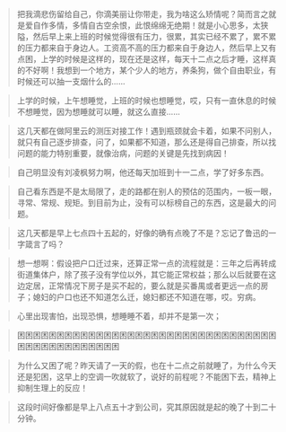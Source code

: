 >把我滴悲伤留给自己，你滴美丽让你带走，我为啥这么矫情呢？简而言之就是爱自作多情，多情自古空余恨，此恨绵绵无绝期！就是小心思多，太狭隘，然后早上来上班的时候觉得很有压力，很累，其实已经不累了，累不累的压力都来自于身边人。工资高不高的压力都来自于身边人，然后早上又有点困，上学的时候是这样的，现在还是这样，每天十二点之后才睡，这样真的不好啊！我想到一个地方，某个少人的地方，养条狗，做个自由职业，有时候还可以抽一支烟什么的......

>上学的时候，上午想睡觉，上班的时候也想睡觉，哎，只有一直休息的时候不想睡觉，因为想睡就可以睡，就这么直接......

>这几天都在做阿里云的测压对接工作！遇到瓶颈就会卡着，如果不问别人，就只有自己逐步排查，问了，如果都不知道，那么还是得自己排查，所以找问题的能力特别重要，就像治病，问题的关键是先找到病因！

>自己明显没有刘凌枫努力啊，他还每天加班到十一二点，学了好多东西。

>自己看东西是不是太局限了，走的路都在别人的预估的范围内，一板一眼，寻常、常规、规矩。到目前为止，没有可以标榜自己的东西，这是最大的问题。

>这几天都是早上七点四十五起的，好像的确有点晚了不是？忘记了鲁迅的一字箴言了吗？

>想一想啊：假设把户口迁过来，还算正常一点的流程就是：三年之后再转成街道集体户，除了孩子没有学位以外，其它能正常权益；那么以后就要在这边定居，正常情况下房子是买不起的，要么就是买番禺或者更远一点的房子；媳妇的户口也还不知道怎么迁，媳妇都还不知道在哪，哎。穷病。

>心里出现害怕，出现恐惧，想睡睡不着，却并不是第一次；

>困困困困困困困困困困困困困困困困困困困困困困困困困困困困困困困困困困困困困困困困困困困困困困

>为什么又困了呢？昨天请了一天的假，也在十二点之前就睡了，为什么今天还是犯困，这早上的空调一吹就软了，说好的前程呢？不能困下去，精神上抑制生理上的反应！

>这段时间好像都是早上八点五十才到公司，究其原因就是起的晚了十到二十分钟。
